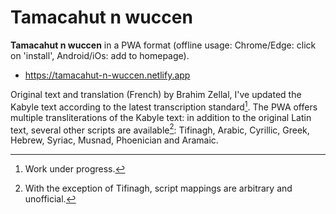 # Tamacahut n wuccen

**Tamacahut n wuccen** in a PWA format (offline usage: Chrome/Edge: click on 'install', Android/iOs: add to homepage).

* https://tamacahut-n-wuccen.netlify.app

Original text and translation (French) by Brahim Zellal, I've updated the Kabyle text according to the latest transcription standard[^1]. The PWA offers multiple transliterations of the Kabyle text: in addition to the original Latin text, several other scripts are available[^2]: Tifinagh, Arabic, Cyrillic, Greek, Hebrew, Syriac, Musnad, Phoenician and Aramaic.

[^1]: Work under progress.
[^2]: With the exception of Tifinagh, script mappings are arbitrary and unofficial.



